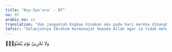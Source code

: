 ```yaml
---
title: "Asy-Syu'ara' - 87"
no: 87
arabic_no: ٨٧
translation: "dan janganlah Engkau hinakan aku pada hari mereka dibangkitkan,"
tafsir: "Selanjutnya Ibrahim bermunajat kepada Allah agar ia tidak mengalami penghinaan di hari Kiamat kelak. Ini memberi kesan betapa rendah hatinya seorang nabi, sekalipun ia telah memperoleh derajat yang begitu tinggi di sisi Allah, namun ia masih bermohon agar tidak dihinakan pada hari Kiamat. Ibrahim mengadu kepada Tuhan seraya berkata, \"Wahai Tuhan, bukankah engkau telah menjanjikan bahwa aku tidak akan dihinakan di hari Kiamat. Manakah penghinaan yang lebih berat lagi rasanya bagiku daripada penghinaan bertemu dengan bapakku dalam keadaan begini?\" Allah merespon doanya dengan berfirman, \"Hai Ibrahim, sesungguhnya aku haramkan surga bagi orang-orang kafir.\""
---
```


وَلَا تُخْزِنِيْ يَوْمَ يُبْعَثُوْنَۙ
